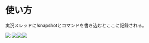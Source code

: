 # 使い方
実況スレッドに!snapshotとコマンドを書き込むとここに記録される。

![](https://i.imgur.com/DgLXh88.png)
![](https://i.imgur.com/01cfxAD.png)![](https://i.imgur.com/yDsYJhe.png)![](https://i.imgur.com/oNIAsEU.png)
